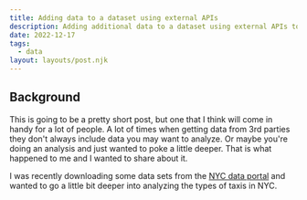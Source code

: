 ```yaml
---
title: Adding data to a dataset using external APIs
description: Adding additional data to a dataset using external APIs to enrich an existing dataset
date: 2022-12-17
tags:
  - data
layout: layouts/post.njk
---
```


## Background

This is going to be a pretty short post, but one that I think will come in handy for a lot of people. A lot of times when getting data from 3rd parties they don't always include data you may want to analyze. Or maybe you're doing an analysis and just wanted to poke a little deeper. That is what happened to me and I wanted to share about it. 

I was recently downloading some data sets from the [NYC data portal](https://opendata.cityofnewyork.us/) and wanted to go a little bit deeper into analyzing the types of taxis in NYC.